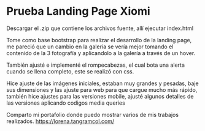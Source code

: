 # Prueba Landing Page Xiomi

Descargar el .zip que contiene los archivos fuente, allí ejecutar index.html

Tome como base bootstrap para realizar el desarrollo de la landing page, me pareció que un cambio en la galería se vería mejor tomando el contenido de la 3 fotografía y aplicandolo a la galería a través de un hover.

También ajusté e implementé el rompecabezas, el cual bota una alerta cuando se llena completo, este se realizó con css.

Hice ajuste de las imágenes iniciales, estaban muy grandes y pesadas, baje sus dimensiones y las ajuste para web para que cargue mucho más rápido, también hice ajustes para las versiones mobile, ajusté algunos detalles de las versiones aplicando codigos media queries

Comparto mi portafolio donde puedo mostrar varios de mis trabajos realizados.  https://lorena.tangramcol.com/
